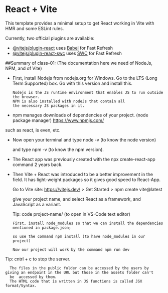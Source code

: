 # React + Vite

This template provides a minimal setup to get React working in Vite with HMR and some ESLint rules.

Currently, two official plugins are available:

- [@vitejs/plugin-react](https://github.com/vitejs/vite-plugin-react/blob/main/packages/plugin-react/README.md) uses [Babel](https://babeljs.io/) for Fast Refresh
- [@vitejs/plugin-react-swc](https://github.com/vitejs/vite-plugin-react-swc) uses [SWC](https://swc.rs/) for Fast Refresh


##Summary of class-01:
(The documentation here we need of NodeJs, NPM, and of Vite)
- First, install Nodejs from nodejs.org for Windows.
   Go to the LTS (Long Term Supported) box. Go with this version and install this.

      Nodejs is the JS runtime environment that enables JS to run outside the browser.
      NPM is also installed with nodeJs that contain all 
      the necessary JS packages in it.

- npm manages downloads of dependencies of your project. (node package manager) https://www.npmjs.com/

such as react, is even, etc.

- Now open your terminal and type node -v (to know the node version)

  and type npm -v (to know the npm version).

- The React app was previously created with the npx create-react-app command 2 years back.
- Then Vite + React was introduced to be a 
 better improvement in the field. It has light-weight packages so it gives good speed to React-App.

    Go to Vite site: https://vitejs.dev/ > Get Started > npm create vite@latest

    give your project name, and select React as a framework, and JavaScript as a variant. 

  Tip: code project-name/ (to open in VS-Code text editor)

      First, install node_modules so that we can install the dependencies mentioned in package.json;

      so use the command npm install (to have node_modules in our project)

      Now our project will work by the command npm run dev

Tip: cntrl + c to stop the server.

      The files in the public folder can be accessed by the users by giving an endpoint in the URL but those in the assets folder can't 
      be  accessed by them.
      The HTML code that is written in JS functions is called JSX format/Syntax.
